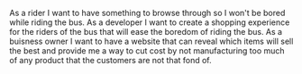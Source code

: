 As a rider I want to have something to browse through so I won't be bored while riding the bus.
As a developer I want to create a shopping experience for the riders of the bus that will ease the boredom of riding the bus.
As a buisness owner I want to have a website that can reveal which items will sell the best and provide me a way to cut cost by not manufacturing too much of any product that the customers are not that fond of.